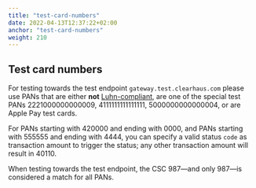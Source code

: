 ```yaml
---
title: "test-card-numbers"
date: 2022-04-13T12:37:22+02:00
anchor: "test-card-numbers"
weight: 210
---
```

## Test card numbers

For testing towards the test endpoint `gateway.test.clearhaus.com` please use PANs that are either **not** [Luhn-compliant](https://en.wikipedia.org/wiki/Luhn_algorithm), are one of the special test PANs 2221000000000009, 4111111111111111, 5000000000000004, or are Apple Pay test cards.

For PANs starting with 420000 and ending with 0000, and PANs starting with 555555 and ending with 4444, you can specify a valid status `code` as transaction amount to trigger the status; any other transaction amount will result in 40110.

When testing towards the test endpoint, the CSC 987—and only 987—is considered a match for all PANs.
